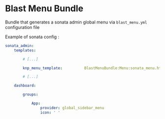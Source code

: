 # Blast Menu Bundle
Bundle that generates a sonata admin global menu via `blast_menu.yml` configuration file

Example of sonata config :

```yaml
sonata_admin:
    templates:

        # [...]

        knp_menu_template:          BlastMenuBundle:Menu:sonata_menu.html.twig

        # [...]

    dashboard:

        groups:

            App:
                provider: global_sidebar_menu
                icon: ' '
```
